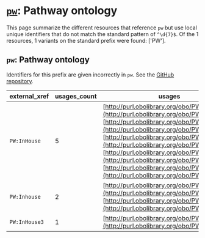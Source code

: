 # [`pw`](https://bioregistry.io/pw): Pathway ontology

This page summarize the different resources that reference `pw`
but use local unique identifiers that do not match the standard pattern of
`^\d{7}$`. Of the 1 resources,
1 variants on the standard prefix were found: ['PW'].

## `pw`: Pathway ontology

Identifiers for this prefix are given incorrectly in `pw`. See the [GitHub repository](https://github.com/rat-genome-database/PW-Pathway-Ontology).

| external_xref   |   usages_count | usages                                                                                                                                                                                                                                                                                                                                                                                                                                                 |
|-----------------|----------------|--------------------------------------------------------------------------------------------------------------------------------------------------------------------------------------------------------------------------------------------------------------------------------------------------------------------------------------------------------------------------------------------------------------------------------------------------------|
| `PW:InHouse`    |              5 | [http://purl.obolibrary.org/obo/PW_0000287](http://purl.obolibrary.org/obo/PW_0000287), [http://purl.obolibrary.org/obo/PW_0000288](http://purl.obolibrary.org/obo/PW_0000288), [http://purl.obolibrary.org/obo/PW_0000292](http://purl.obolibrary.org/obo/PW_0000292), [http://purl.obolibrary.org/obo/PW_0000293](http://purl.obolibrary.org/obo/PW_0000293), [http://purl.obolibrary.org/obo/PW_0000300](http://purl.obolibrary.org/obo/PW_0000300) |
| `PW:Inhouse`    |              2 | [http://purl.obolibrary.org/obo/PW_0000289](http://purl.obolibrary.org/obo/PW_0000289), [http://purl.obolibrary.org/obo/PW_0000290](http://purl.obolibrary.org/obo/PW_0000290)                                                                                                                                                                                                                                                                         |
| `PW:InHouse3`   |              1 | [http://purl.obolibrary.org/obo/PW_0000298](http://purl.obolibrary.org/obo/PW_0000298)                                                                                                                                                                                                                                                                                                                                                                 |

